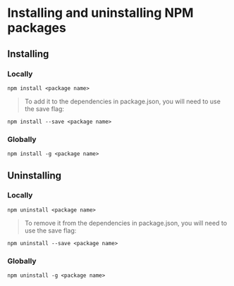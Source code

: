 # Installing and uninstalling NPM packages

## Installing

### Locally

```
npm install <package name>
```

> To add it to the dependencies in package.json, you will need to use the save flag:

```
npm install --save <package name>
```

### Globally

```
npm install -g <package name>
```

## Uninstalling

### Locally

```
npm uninstall <package name>
```

> To remove it from the dependencies in package.json, you will need to use the save flag:

```
npm uninstall --save <package name>
```

### Globally

``` 
npm uninstall -g <package name>
```
